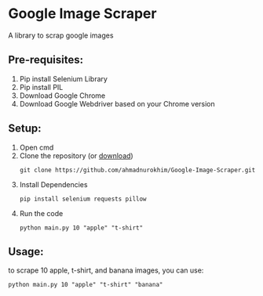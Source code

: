 # Google Image Scraper
A library to scrap google images

## Pre-requisites:
1. Pip install Selenium Library
2. Pip install PIL
3. Download Google Chrome 
4. Download Google Webdriver based on your Chrome version

## Setup:
1. Open cmd
2. Clone the repository (or [download](https://github.com/ahmadnurokhim/Google-Image-Scraper/archive/refs/heads/master.zip))
    ```
    git clone https://github.com/ahmadnurokhim/Google-Image-Scraper.git
    ```
3. Install Dependencies
    ```
    pip install selenium requests pillow
    ```
4. Run the code
    ```
    python main.py 10 "apple" "t-shirt" 
    ```

## Usage:
to scrape 10 apple, t-shirt, and banana images, you can use:
```
python main.py 10 "apple" "t-shirt" "banana"
```
